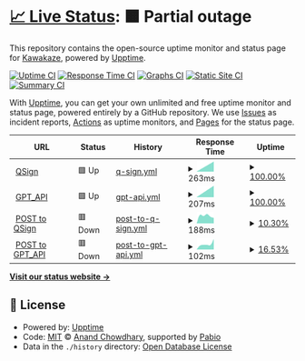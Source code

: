 # [📈 Live Status](https://XokoukioX.github.io/KeepServiceAlive): <!--live status--> **🟧 Partial outage**

This repository contains the open-source uptime monitor and status page for [Kawakaze](https://XokoukioX.github.io/KeepServiceAlive), powered by [Upptime](https://github.com/upptime/upptime).

[![Uptime CI](https://github.com/XokoukioX/KeepServiceAlive/workflows/Uptime%20CI/badge.svg)](https://github.com/XokoukioX/KeepServiceAlive/actions?query=workflow%3A%22Uptime+CI%22)
[![Response Time CI](https://github.com/XokoukioX/KeepServiceAlive/workflows/Response%20Time%20CI/badge.svg)](https://github.com/XokoukioX/KeepServiceAlive/actions?query=workflow%3A%22Response+Time+CI%22)
[![Graphs CI](https://github.com/XokoukioX/KeepServiceAlive/workflows/Graphs%20CI/badge.svg)](https://github.com/XokoukioX/KeepServiceAlive/actions?query=workflow%3A%22Graphs+CI%22)
[![Static Site CI](https://github.com/XokoukioX/KeepServiceAlive/workflows/Static%20Site%20CI/badge.svg)](https://github.com/XokoukioX/KeepServiceAlive/actions?query=workflow%3A%22Static+Site+CI%22)
[![Summary CI](https://github.com/XokoukioX/KeepServiceAlive/workflows/Summary%20CI/badge.svg)](https://github.com/XokoukioX/KeepServiceAlive/actions?query=workflow%3A%22Summary+CI%22)

With [Upptime](https://upptime.js.org), you can get your own unlimited and free uptime monitor and status page, powered entirely by a GitHub repository. We use [Issues](https://github.com/XokoukioX/KeepServiceAlive/issues) as incident reports, [Actions](https://github.com/XokoukioX/KeepServiceAlive/actions) as uptime monitors, and [Pages](https://XokoukioX.github.io/KeepServiceAlive) for the status page.

<!--start: status pages-->
<!-- This summary is generated by Upptime (https://github.com/upptime/upptime) -->
<!-- Do not edit this manually, your changes will be overwritten -->
<!-- prettier-ignore -->
| URL | Status | History | Response Time | Uptime |
| --- | ------ | ------- | ------------- | ------ |
| <img alt="" src="https://icons.duckduckgo.com/ip3/qsign-shirasuazusa.koyeb.app.ico" height="13"> [QSign](https://qsign-shirasuazusa.koyeb.app/) | 🟩 Up | [q-sign.yml](https://github.com/XokoukioX/KeepServiceAlive/commits/HEAD/history/q-sign.yml) | <details><summary><img alt="Response time graph" src="./graphs/q-sign/response-time-week.png" height="20"> 263ms</summary><br><a href="https://XokoukioX.github.io/KeepServiceAlive/history/q-sign"><img alt="Response time 263" src="https://img.shields.io/endpoint?url=https%3A%2F%2Fraw.githubusercontent.com%2FXokoukioX%2FKeepServiceAlive%2FHEAD%2Fapi%2Fq-sign%2Fresponse-time.json"></a><br><a href="https://XokoukioX.github.io/KeepServiceAlive/history/q-sign"><img alt="24-hour response time 263" src="https://img.shields.io/endpoint?url=https%3A%2F%2Fraw.githubusercontent.com%2FXokoukioX%2FKeepServiceAlive%2FHEAD%2Fapi%2Fq-sign%2Fresponse-time-day.json"></a><br><a href="https://XokoukioX.github.io/KeepServiceAlive/history/q-sign"><img alt="7-day response time 263" src="https://img.shields.io/endpoint?url=https%3A%2F%2Fraw.githubusercontent.com%2FXokoukioX%2FKeepServiceAlive%2FHEAD%2Fapi%2Fq-sign%2Fresponse-time-week.json"></a><br><a href="https://XokoukioX.github.io/KeepServiceAlive/history/q-sign"><img alt="30-day response time 263" src="https://img.shields.io/endpoint?url=https%3A%2F%2Fraw.githubusercontent.com%2FXokoukioX%2FKeepServiceAlive%2FHEAD%2Fapi%2Fq-sign%2Fresponse-time-month.json"></a><br><a href="https://XokoukioX.github.io/KeepServiceAlive/history/q-sign"><img alt="1-year response time 263" src="https://img.shields.io/endpoint?url=https%3A%2F%2Fraw.githubusercontent.com%2FXokoukioX%2FKeepServiceAlive%2FHEAD%2Fapi%2Fq-sign%2Fresponse-time-year.json"></a></details> | <details><summary><a href="https://XokoukioX.github.io/KeepServiceAlive/history/q-sign">100.00%</a></summary><a href="https://XokoukioX.github.io/KeepServiceAlive/history/q-sign"><img alt="All-time uptime 100.00%" src="https://img.shields.io/endpoint?url=https%3A%2F%2Fraw.githubusercontent.com%2FXokoukioX%2FKeepServiceAlive%2FHEAD%2Fapi%2Fq-sign%2Fuptime.json"></a><br><a href="https://XokoukioX.github.io/KeepServiceAlive/history/q-sign"><img alt="24-hour uptime 100.00%" src="https://img.shields.io/endpoint?url=https%3A%2F%2Fraw.githubusercontent.com%2FXokoukioX%2FKeepServiceAlive%2FHEAD%2Fapi%2Fq-sign%2Fuptime-day.json"></a><br><a href="https://XokoukioX.github.io/KeepServiceAlive/history/q-sign"><img alt="7-day uptime 100.00%" src="https://img.shields.io/endpoint?url=https%3A%2F%2Fraw.githubusercontent.com%2FXokoukioX%2FKeepServiceAlive%2FHEAD%2Fapi%2Fq-sign%2Fuptime-week.json"></a><br><a href="https://XokoukioX.github.io/KeepServiceAlive/history/q-sign"><img alt="30-day uptime 100.00%" src="https://img.shields.io/endpoint?url=https%3A%2F%2Fraw.githubusercontent.com%2FXokoukioX%2FKeepServiceAlive%2FHEAD%2Fapi%2Fq-sign%2Fuptime-month.json"></a><br><a href="https://XokoukioX.github.io/KeepServiceAlive/history/q-sign"><img alt="1-year uptime 100.00%" src="https://img.shields.io/endpoint?url=https%3A%2F%2Fraw.githubusercontent.com%2FXokoukioX%2FKeepServiceAlive%2FHEAD%2Fapi%2Fq-sign%2Fuptime-year.json"></a></details>
| <img alt="" src="https://icons.duckduckgo.com/ip3/go-chatgpt-api-zyw8.onrender.com.ico" height="13"> [GPT_API](https://go-chatgpt-api-zyw8.onrender.com) | 🟩 Up | [gpt-api.yml](https://github.com/XokoukioX/KeepServiceAlive/commits/HEAD/history/gpt-api.yml) | <details><summary><img alt="Response time graph" src="./graphs/gpt-api/response-time-week.png" height="20"> 207ms</summary><br><a href="https://XokoukioX.github.io/KeepServiceAlive/history/gpt-api"><img alt="Response time 207" src="https://img.shields.io/endpoint?url=https%3A%2F%2Fraw.githubusercontent.com%2FXokoukioX%2FKeepServiceAlive%2FHEAD%2Fapi%2Fgpt-api%2Fresponse-time.json"></a><br><a href="https://XokoukioX.github.io/KeepServiceAlive/history/gpt-api"><img alt="24-hour response time 207" src="https://img.shields.io/endpoint?url=https%3A%2F%2Fraw.githubusercontent.com%2FXokoukioX%2FKeepServiceAlive%2FHEAD%2Fapi%2Fgpt-api%2Fresponse-time-day.json"></a><br><a href="https://XokoukioX.github.io/KeepServiceAlive/history/gpt-api"><img alt="7-day response time 207" src="https://img.shields.io/endpoint?url=https%3A%2F%2Fraw.githubusercontent.com%2FXokoukioX%2FKeepServiceAlive%2FHEAD%2Fapi%2Fgpt-api%2Fresponse-time-week.json"></a><br><a href="https://XokoukioX.github.io/KeepServiceAlive/history/gpt-api"><img alt="30-day response time 207" src="https://img.shields.io/endpoint?url=https%3A%2F%2Fraw.githubusercontent.com%2FXokoukioX%2FKeepServiceAlive%2FHEAD%2Fapi%2Fgpt-api%2Fresponse-time-month.json"></a><br><a href="https://XokoukioX.github.io/KeepServiceAlive/history/gpt-api"><img alt="1-year response time 207" src="https://img.shields.io/endpoint?url=https%3A%2F%2Fraw.githubusercontent.com%2FXokoukioX%2FKeepServiceAlive%2FHEAD%2Fapi%2Fgpt-api%2Fresponse-time-year.json"></a></details> | <details><summary><a href="https://XokoukioX.github.io/KeepServiceAlive/history/gpt-api">100.00%</a></summary><a href="https://XokoukioX.github.io/KeepServiceAlive/history/gpt-api"><img alt="All-time uptime 100.00%" src="https://img.shields.io/endpoint?url=https%3A%2F%2Fraw.githubusercontent.com%2FXokoukioX%2FKeepServiceAlive%2FHEAD%2Fapi%2Fgpt-api%2Fuptime.json"></a><br><a href="https://XokoukioX.github.io/KeepServiceAlive/history/gpt-api"><img alt="24-hour uptime 100.00%" src="https://img.shields.io/endpoint?url=https%3A%2F%2Fraw.githubusercontent.com%2FXokoukioX%2FKeepServiceAlive%2FHEAD%2Fapi%2Fgpt-api%2Fuptime-day.json"></a><br><a href="https://XokoukioX.github.io/KeepServiceAlive/history/gpt-api"><img alt="7-day uptime 100.00%" src="https://img.shields.io/endpoint?url=https%3A%2F%2Fraw.githubusercontent.com%2FXokoukioX%2FKeepServiceAlive%2FHEAD%2Fapi%2Fgpt-api%2Fuptime-week.json"></a><br><a href="https://XokoukioX.github.io/KeepServiceAlive/history/gpt-api"><img alt="30-day uptime 100.00%" src="https://img.shields.io/endpoint?url=https%3A%2F%2Fraw.githubusercontent.com%2FXokoukioX%2FKeepServiceAlive%2FHEAD%2Fapi%2Fgpt-api%2Fuptime-month.json"></a><br><a href="https://XokoukioX.github.io/KeepServiceAlive/history/gpt-api"><img alt="1-year uptime 100.00%" src="https://img.shields.io/endpoint?url=https%3A%2F%2Fraw.githubusercontent.com%2FXokoukioX%2FKeepServiceAlive%2FHEAD%2Fapi%2Fgpt-api%2Fuptime-year.json"></a></details>
| <img alt="" src="https://icons.duckduckgo.com/ip3/qsign-shirasuazusa.koyeb.app.ico" height="13"> [POST to QSign](https://qsign-shirasuazusa.koyeb.app/) | 🟥 Down | [post-to-q-sign.yml](https://github.com/XokoukioX/KeepServiceAlive/commits/HEAD/history/post-to-q-sign.yml) | <details><summary><img alt="Response time graph" src="./graphs/post-to-q-sign/response-time-week.png" height="20"> 188ms</summary><br><a href="https://XokoukioX.github.io/KeepServiceAlive/history/post-to-q-sign"><img alt="Response time 188" src="https://img.shields.io/endpoint?url=https%3A%2F%2Fraw.githubusercontent.com%2FXokoukioX%2FKeepServiceAlive%2FHEAD%2Fapi%2Fpost-to-q-sign%2Fresponse-time.json"></a><br><a href="https://XokoukioX.github.io/KeepServiceAlive/history/post-to-q-sign"><img alt="24-hour response time 188" src="https://img.shields.io/endpoint?url=https%3A%2F%2Fraw.githubusercontent.com%2FXokoukioX%2FKeepServiceAlive%2FHEAD%2Fapi%2Fpost-to-q-sign%2Fresponse-time-day.json"></a><br><a href="https://XokoukioX.github.io/KeepServiceAlive/history/post-to-q-sign"><img alt="7-day response time 188" src="https://img.shields.io/endpoint?url=https%3A%2F%2Fraw.githubusercontent.com%2FXokoukioX%2FKeepServiceAlive%2FHEAD%2Fapi%2Fpost-to-q-sign%2Fresponse-time-week.json"></a><br><a href="https://XokoukioX.github.io/KeepServiceAlive/history/post-to-q-sign"><img alt="30-day response time 188" src="https://img.shields.io/endpoint?url=https%3A%2F%2Fraw.githubusercontent.com%2FXokoukioX%2FKeepServiceAlive%2FHEAD%2Fapi%2Fpost-to-q-sign%2Fresponse-time-month.json"></a><br><a href="https://XokoukioX.github.io/KeepServiceAlive/history/post-to-q-sign"><img alt="1-year response time 188" src="https://img.shields.io/endpoint?url=https%3A%2F%2Fraw.githubusercontent.com%2FXokoukioX%2FKeepServiceAlive%2FHEAD%2Fapi%2Fpost-to-q-sign%2Fresponse-time-year.json"></a></details> | <details><summary><a href="https://XokoukioX.github.io/KeepServiceAlive/history/post-to-q-sign">10.30%</a></summary><a href="https://XokoukioX.github.io/KeepServiceAlive/history/post-to-q-sign"><img alt="All-time uptime 10.30%" src="https://img.shields.io/endpoint?url=https%3A%2F%2Fraw.githubusercontent.com%2FXokoukioX%2FKeepServiceAlive%2FHEAD%2Fapi%2Fpost-to-q-sign%2Fuptime.json"></a><br><a href="https://XokoukioX.github.io/KeepServiceAlive/history/post-to-q-sign"><img alt="24-hour uptime 10.30%" src="https://img.shields.io/endpoint?url=https%3A%2F%2Fraw.githubusercontent.com%2FXokoukioX%2FKeepServiceAlive%2FHEAD%2Fapi%2Fpost-to-q-sign%2Fuptime-day.json"></a><br><a href="https://XokoukioX.github.io/KeepServiceAlive/history/post-to-q-sign"><img alt="7-day uptime 10.30%" src="https://img.shields.io/endpoint?url=https%3A%2F%2Fraw.githubusercontent.com%2FXokoukioX%2FKeepServiceAlive%2FHEAD%2Fapi%2Fpost-to-q-sign%2Fuptime-week.json"></a><br><a href="https://XokoukioX.github.io/KeepServiceAlive/history/post-to-q-sign"><img alt="30-day uptime 10.30%" src="https://img.shields.io/endpoint?url=https%3A%2F%2Fraw.githubusercontent.com%2FXokoukioX%2FKeepServiceAlive%2FHEAD%2Fapi%2Fpost-to-q-sign%2Fuptime-month.json"></a><br><a href="https://XokoukioX.github.io/KeepServiceAlive/history/post-to-q-sign"><img alt="1-year uptime 10.30%" src="https://img.shields.io/endpoint?url=https%3A%2F%2Fraw.githubusercontent.com%2FXokoukioX%2FKeepServiceAlive%2FHEAD%2Fapi%2Fpost-to-q-sign%2Fuptime-year.json"></a></details>
| <img alt="" src="https://icons.duckduckgo.com/ip3/go-chatgpt-api-zyw8.onrender.com.ico" height="13"> [POST to GPT_API](https://go-chatgpt-api-zyw8.onrender.com) | 🟥 Down | [post-to-gpt-api.yml](https://github.com/XokoukioX/KeepServiceAlive/commits/HEAD/history/post-to-gpt-api.yml) | <details><summary><img alt="Response time graph" src="./graphs/post-to-gpt-api/response-time-week.png" height="20"> 102ms</summary><br><a href="https://XokoukioX.github.io/KeepServiceAlive/history/post-to-gpt-api"><img alt="Response time 102" src="https://img.shields.io/endpoint?url=https%3A%2F%2Fraw.githubusercontent.com%2FXokoukioX%2FKeepServiceAlive%2FHEAD%2Fapi%2Fpost-to-gpt-api%2Fresponse-time.json"></a><br><a href="https://XokoukioX.github.io/KeepServiceAlive/history/post-to-gpt-api"><img alt="24-hour response time 102" src="https://img.shields.io/endpoint?url=https%3A%2F%2Fraw.githubusercontent.com%2FXokoukioX%2FKeepServiceAlive%2FHEAD%2Fapi%2Fpost-to-gpt-api%2Fresponse-time-day.json"></a><br><a href="https://XokoukioX.github.io/KeepServiceAlive/history/post-to-gpt-api"><img alt="7-day response time 102" src="https://img.shields.io/endpoint?url=https%3A%2F%2Fraw.githubusercontent.com%2FXokoukioX%2FKeepServiceAlive%2FHEAD%2Fapi%2Fpost-to-gpt-api%2Fresponse-time-week.json"></a><br><a href="https://XokoukioX.github.io/KeepServiceAlive/history/post-to-gpt-api"><img alt="30-day response time 102" src="https://img.shields.io/endpoint?url=https%3A%2F%2Fraw.githubusercontent.com%2FXokoukioX%2FKeepServiceAlive%2FHEAD%2Fapi%2Fpost-to-gpt-api%2Fresponse-time-month.json"></a><br><a href="https://XokoukioX.github.io/KeepServiceAlive/history/post-to-gpt-api"><img alt="1-year response time 102" src="https://img.shields.io/endpoint?url=https%3A%2F%2Fraw.githubusercontent.com%2FXokoukioX%2FKeepServiceAlive%2FHEAD%2Fapi%2Fpost-to-gpt-api%2Fresponse-time-year.json"></a></details> | <details><summary><a href="https://XokoukioX.github.io/KeepServiceAlive/history/post-to-gpt-api">16.53%</a></summary><a href="https://XokoukioX.github.io/KeepServiceAlive/history/post-to-gpt-api"><img alt="All-time uptime 16.53%" src="https://img.shields.io/endpoint?url=https%3A%2F%2Fraw.githubusercontent.com%2FXokoukioX%2FKeepServiceAlive%2FHEAD%2Fapi%2Fpost-to-gpt-api%2Fuptime.json"></a><br><a href="https://XokoukioX.github.io/KeepServiceAlive/history/post-to-gpt-api"><img alt="24-hour uptime 16.53%" src="https://img.shields.io/endpoint?url=https%3A%2F%2Fraw.githubusercontent.com%2FXokoukioX%2FKeepServiceAlive%2FHEAD%2Fapi%2Fpost-to-gpt-api%2Fuptime-day.json"></a><br><a href="https://XokoukioX.github.io/KeepServiceAlive/history/post-to-gpt-api"><img alt="7-day uptime 16.53%" src="https://img.shields.io/endpoint?url=https%3A%2F%2Fraw.githubusercontent.com%2FXokoukioX%2FKeepServiceAlive%2FHEAD%2Fapi%2Fpost-to-gpt-api%2Fuptime-week.json"></a><br><a href="https://XokoukioX.github.io/KeepServiceAlive/history/post-to-gpt-api"><img alt="30-day uptime 16.53%" src="https://img.shields.io/endpoint?url=https%3A%2F%2Fraw.githubusercontent.com%2FXokoukioX%2FKeepServiceAlive%2FHEAD%2Fapi%2Fpost-to-gpt-api%2Fuptime-month.json"></a><br><a href="https://XokoukioX.github.io/KeepServiceAlive/history/post-to-gpt-api"><img alt="1-year uptime 16.53%" src="https://img.shields.io/endpoint?url=https%3A%2F%2Fraw.githubusercontent.com%2FXokoukioX%2FKeepServiceAlive%2FHEAD%2Fapi%2Fpost-to-gpt-api%2Fuptime-year.json"></a></details>

<!--end: status pages-->

[**Visit our status website →**](https://XokoukioX.github.io/KeepServiceAlive)

## 📄 License

- Powered by: [Upptime](https://github.com/upptime/upptime)
- Code: [MIT](./LICENSE) © [Anand Chowdhary](https://anandchowdhary.com), supported by [Pabio](https://pabio.com)
- Data in the `./history` directory: [Open Database License](https://opendatacommons.org/licenses/odbl/1-0/)
